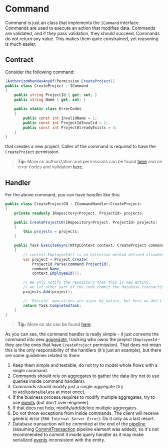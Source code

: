 # Command

Command is just an class that implements the `ICommand` interface. Commands are used to execute an action that modifies data. Commands are validated, and if they pass validation, they should succeed. Commands do not return any value. This makes them quite constrained, yet reasoning is much easier.

## Contract

Consider the following command:

```csharp
[AuthorizeWhenHasAnyOf(Permission.CreateProject)]
public class CreateProject : ICommand
{
    public string ProjectId { get; set; }
    public string Name { get; set; }

    public static class ErrorCodes
    {
        public const int InvalidName = 1;
        public const int ProjectIdInvalid = 2;
        public const int ProjectAlreadyExists = 3;
    }
}
```

that creates a new project. Caller of the command is required to have the `CreateProject` permission.

> **Tip:** More on authorization and permissions can be found [here](../authorization/index.md) and on error codes and validation [here](../validation/index.md).

## Handler

For the above command, you can have handler like this:

```csharp
public class CreateProjectCH : ICommandHandler<CreateProject>
{
    private readonly IRepository<Project, ProjectId> projects;

    public CreateProjectCH(IRepository<Project, ProjectId> projects)
    {
        this.projects = projects;
    }

    public Task ExecuteAsync(HttpContext context, CreateProject command)
    {
        // context.EmployeeId() is an extension method defined elsewhere
        var project = Project.Create(
            ProjectId.Parse(command.ProjectId),
            command.Name,
            context.EmployeeId());

        // We only notify the repository that this is new entity,
        // we let other part of the code commit the database transaction
        projects.Add(project);

        // `Execute` operations are async by nature, but here we don't need it
        return Task.CompletedTask;
    }
}
```

> **Tip:** More on ids can be found [here](../../domain/id/index.md).

As you can see, the command handler is really simple - it just converts the command into new [aggregate], tracking who owns the project (`EmployeeId` - they are the ones that have `CreateProject` permission). That does not mean this is the only responsibility of the handlers (it's just an example), but there are some guidelines related to them:

1. Keep them simple and testable, do not try to model whole flows with a single command.
2. Commands should rely on aggregates to gather the data (try not to use queries inside command handlers).
3. Commands should modify just a single aggregate (try to `Add`/`Update`/`Delete` at most once).
4. If the business process requires to modify multiple aggregates, try to use [events] (but don't over-engineer).
5. If that does not help, modify/add/delete multiple aggregates.
6. Do not throw exceptions from inside commands. The client will receive generic error (`500 Internal Server Error`). Do it only as a last resort.
7. Database transaction will be commited at the end of the [pipeline] (assuming [CommitTransaction] pipeline element was added), so it's not recommended to commit it inside query handler as it may make serialized [events] inconsistent with the entity.

[aggregate]: ../../domain/aggregate/index.md
[events]: ../../domain/domain_event/index.md
[pipeline]: ../pipeline/index.md
[CommitTransaction]: https://github.com/leancodepl/corelibrary/blob/v8.0-preview/src/CQRS/LeanCode.CQRS.MassTransitRelay/MassTransitRelayApplicationBuilderExtensions.cs#L9

